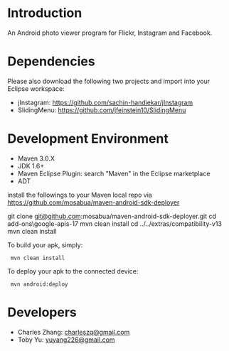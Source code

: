 Introduction
====================
An Android photo viewer program for Flickr, Instagram and Facebook.

Dependencies
====================
Please also download the following two projects and import into your Eclipse workspace:
* jInstagram:	https://github.com/sachin-handiekar/jInstagram
* SlidingMenu:	https://github.com/jfeinstein10/SlidingMenu

Development Environment
====================
* Maven 3.0.X
* JDK 1.6+
* Maven Eclipse Plugin: search "Maven" in the Eclipse marketplace
* ADT

install the followings to your Maven local repo via https://github.com/mosabua/maven-android-sdk-deployer

git clone git@github.com:mosabua/maven-android-sdk-deployer.git
cd add-ons\google-apis-17
mvn clean install
cd ../../extras/compatibility-v13
mvn clean install


To build your apk, simply:

     mvn clean install
	 
To deploy your apk to the connected device:

     mvn android:deploy

Developers
====================
* Charles Zhang: charleszq@gmail.com
* Toby Yu: yuyang226@gmail.com